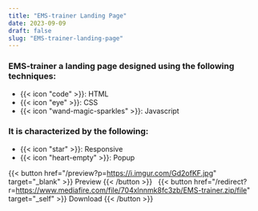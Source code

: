 ```yaml
---
title: "EMS-trainer Landing Page"
date: 2023-09-09
draft: false
slug: "EMS-trainer-landing-page"
---
```

### __EMS-trainer__ a __landing page__ designed using the following techniques:
- {{< icon "code" >}}: HTML
- {{< icon "eye" >}}: CSS
- {{< icon "wand-magic-sparkles" >}}: Javascript  

### It is characterized by the following:
- {{< icon "star" >}}: Responsive
- {{< icon "heart-empty" >}}:  Popup

<!--adsense-->

{{< button href="/preview?p=https://i.imgur.com/Gd2ofKF.jpg" target="_blank" >}}
Preview
{{< /button >}} &nbsp; {{< button href="/redirect?r=https://www.mediafire.com/file/704xlnnmk8fc3zb/EMS-trainer.zip/file" target="_self" >}}
Download
{{< /button >}}
